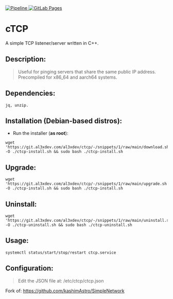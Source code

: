 <a href="https://git.al3xdev.com/al3xdev/ctcp/-/pipelines" target="_blank" title="View Pipelines">
  <img
    src="https://git.al3xdev.com/al3xdev/ctcp/badges/main/pipeline.svg"
    alt="Pipeline"
  />
</a>
<a href="https://git.al3xdev.com/al3xdev/ctcp" target="_blank" title="Open Page">
  <img
    src="https://img.shields.io/badge/GitLab-repo-908a85?logo=gitlab"
    alt="GitLab Pages"
  />
</a>


# cTCP

A simple TCP listener/server written in C++.

## Description:

> Useful for pinging servers that share the same public IP address.
> Precompiled for x86_64 and aarch64 systems.

## Dependencies:

`jq, unzip.`

## Installation (Debian-based distros):

- Run the installer (<b>as root</b>):

<pre><code>wget 'https://git.al3xdev.com/al3xdev/ctcp/-/snippets/1/raw/main/download.sh' -O ./ctcp-install.sh && sudo bash ./ctcp-install.sh</code></pre>

## Upgrade:

<pre><code>wget 'https://git.al3xdev.com/al3xdev/ctcp/-/snippets/1/raw/main/upgrade.sh' -O ./ctcp-install.sh && sudo bash ./ctcp-install.sh</code></pre>

## Uninstall:

<pre><code>wget 'https://git.al3xdev.com/al3xdev/ctcp/-/snippets/1/raw/main/uninstall.sh' -O ./ctcp-uninstall.sh && sudo bash ./ctcp-uninstall.sh</code></pre>

## Usage:

<pre><code>systemctl status/start/stop/restart ctcp.service</code></pre>

## Configuration:

> Edit the JSON file at: /etc/ctcp/ctcp.json

Fork of: https://github.com/kashimAstro/SimpleNetwork
